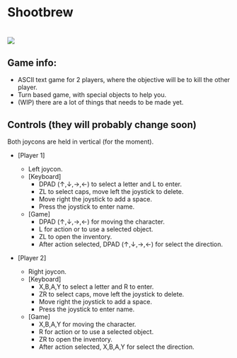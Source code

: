 Shootbrew
===============
![](https://github.com/R1ckyman/homebrew-shoot/blob/master/res/Shootbrew_WIP.png)
===============
## Game info:

* ASCII text game for 2 players, where the objective will be to kill the other player.
* Turn based game, with special objects to help you.
* (WIP) there are a lot of things that needs to be made yet.

## Controls (they will probably change soon)

Both joycons are held in vertical (for the moment).

* [Player 1]
  * Left joycon.
  * [Keyboard]
    * DPAD (↑,↓,→,←) to select a letter and L to enter.
    * ZL to select caps, move left the joystick to delete.
    * Move right the joystick to add a space.
    * Press the joystick to enter name.
  * [Game]
    * DPAD (↑,↓,→,←) for moving the character.
    * L for action or to use a selected object.
    * ZL to open the inventory.
    * After action selected, DPAD (↑,↓,→,←) for select the direction.

* [Player 2]
  * Right joycon.
  * [Keyboard]
    * X,B,A,Y to select a letter and R to enter.
    * ZR to select caps, move left the joystick to delete.
    * Move right the joystick to add a space.
    * Press the joystick to enter name.
  * [Game]
    * X,B,A,Y for moving the character.
    * R for action or to use a selected object.
    * ZR to open the inventory.
    * After action selected, X,B,A,Y for select the direction.
